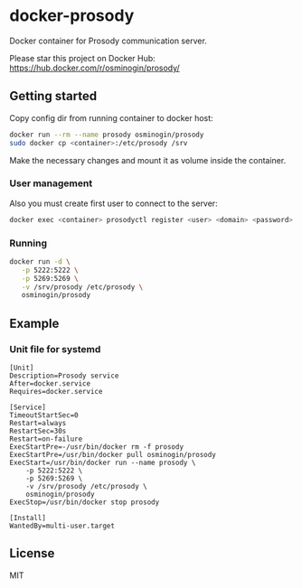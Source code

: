 # docker-prosody

Docker container for Prosody communication server.

Please star this project on Docker Hub: https://hub.docker.com/r/osminogin/prosody/

## Getting started

Copy config dir from running container to docker host:

```bash
docker run --rm --name prosody osminogin/prosody
sudo docker cp <container>:/etc/prosody /srv
```

Make the necessary changes and mount it as volume inside the container.

### User management

Also you must create first user to connect to the server:

```bash
docker exec <container> prosodyctl register <user> <domain> <password>
```

### Running

```bash
docker run -d \
   -p 5222:5222 \
   -p 5269:5269 \
   -v /srv/prosody /etc/prosody \
   osminogin/prosody
```

## Example

### Unit file for systemd

```
[Unit]
Description=Prosody service
After=docker.service
Requires=docker.service

[Service]
TimeoutStartSec=0
Restart=always
RestartSec=30s
Restart=on-failure
ExecStartPre=-/usr/bin/docker rm -f prosody
ExecStartPre=/usr/bin/docker pull osminogin/prosody
ExecStart=/usr/bin/docker run --name prosody \
	-p 5222:5222 \
	-p 5269:5269 \
	-v /srv/prosody /etc/prosody \
	osminogin/prosody
ExecStop=/usr/bin/docker stop prosody

[Install]
WantedBy=multi-user.target
```

## License

MIT
